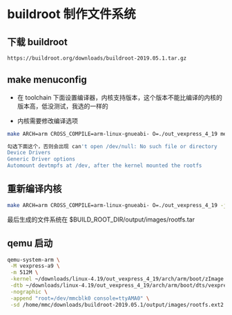 # buildroot 制作文件系统

## 下载 buildroot

```sh
https://buildroot.org/downloads/buildroot-2019.05.1.tar.gz
```

## make menuconfig

- 在 toolchain 下面设置编译器，内核支持版本，这个版本不能比编译的内核的版本高，低没测试，我选的一样的

- 内核需要修改编译选项

```sh
make ARCH=arm CROSS_COMPILE=arm-linux-gnueabi- O=./out_vexpress_4_19 menuconfig

勾选下面这个，否则会出现 can't open /dev/null: No such file or directory
Device Drivers
Generic Driver options
Automount devtmpfs at /dev, after the kernel mounted the rootfs
```

## 重新编译内核

```sh
make ARCH=arm CROSS_COMPILE=arm-linux-gnueabi- O=./out_vexpress_4_19 -j8
```

最后生成的文件系统在
\$BUILD_ROOT_DIR/output/images/rootfs.tar

## qemu 启动

```sh
qemu-system-arm \
 -M vexpress-a9 \
 -m 512M \
 -kernel ~/downloads/linux-4.19/out_vexpress_4_19/arch/arm/boot/zImage \
 -dtb ~/downloads/linux-4.19/out_vexpress_4_19/arch/arm/boot/dts/vexpress-v2p-ca9.dtb \
 -nographic \
 -append "root=/dev/mmcblk0 console=ttyAMA0" \
 -sd /home/mmc/downloads/buildroot-2019.05.1/output/images/rootfs.ext2
```
